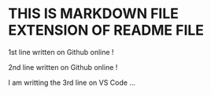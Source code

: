 # THIS IS MARKDOWN FILE EXTENSION OF README FILE

1st line written on Github online !

2nd line written on Github online !

I am writting the 3rd line on VS Code ...